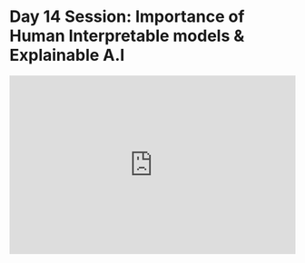 <h1>Day 14 Session: Importance of Human Interpretable models & Explainable A.I</h1>
<iframe width="100%" height="315" src="https://www.youtube.com/embed/U92OB_gX7P8" title="YouTube video player" frameborder="0" allow="accelerometer; autoplay; clipboard-write; encrypted-media; gyroscope; picture-in-picture" allowfullscreen></iframe>